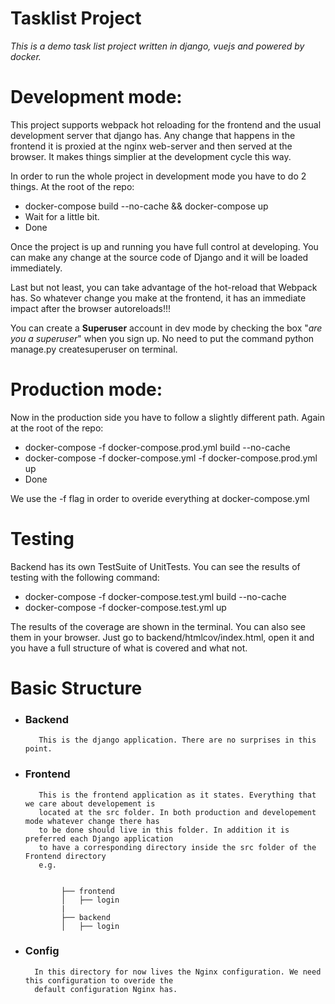 # Tasklist Project
*This is a demo task list project written in django, vuejs and powered by docker.*



# Development mode:

This project supports webpack hot reloading for the frontend and the usual development server that django has.
Any change that happens in the frontend it is proxied at the nginx web-server and then served at the browser.
It makes things simplier at the development cycle this way.

In order to run the whole project in development mode you have to do 2 things.
At the root of the repo:
  * docker-compose build --no-cache && docker-compose up
  * Wait for a little bit.
  * Done
 
Once the project is up and running you have full control at developing.
You can make any change at the source code of Django and it will be loaded immediately.

Last but not least, you can take advantage of the hot-reload that Webpack has.
So whatever change you make at the frontend, it has an immediate impact after the browser
autoreloads!!!

You can create a **Superuser** account in dev mode by checking the box "*are you a superuser*"
when you sign up. No need to put the command python manage.py createsuperuser on terminal.


# Production mode:


Now in the production side you have to follow a slightly different path.
Again at the root of the repo:
  * docker-compose -f docker-compose.prod.yml build --no-cache
  * docker-compose -f docker-compose.yml -f docker-compose.prod.yml up
  * Done
  
  We use the -f flag in order to overide everything at docker-compose.yml
  
# Testing

Backend has its own TestSuite of UnitTests.
You can see the results of testing with the following command:
  * docker-compose -f docker-compose.test.yml build --no-cache
  * docker-compose -f docker-compose.test.yml up
  
  The results of the coverage are shown in the terminal.
  You can also see them in your browser.
  Just go to backend/htmlcov/index.html, open it and you have a full structure of
  what is covered and what not.
  
  
# Basic Structure

* ###  Backend
         This is the django application. There are no surprises in this point.
* ### Frontend
         This is the frontend application as it states. Everything that we care about developement is
         located at the src folder. In both production and developement mode whatever change there has 
         to be done should live in this folder. In addition it is preferred each Django application
         to have a corresponding directory inside the src folder of the Frontend directory
         e.g. 


              ├── frontend
              │   ├── login
              |
              ├── backend
              │   ├── login
* ### Config
        In this directory for now lives the Nginx configuration. We need this configuration to overide the 
        default configuration Nginx has.
        

        
              
